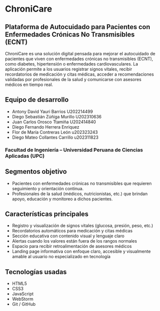 # ChroniCare
## Plataforma de Autocuidado para Pacientes con Enfermedades Crónicas No Transmisibles (ECNT)

ChroniCare es una solución digital pensada para mejorar el autocuidado de pacientes que viven con enfermedades crónicas no transmisibles (ECNT), como diabetes, hipertensión o enfermedades cardiovasculares. La aplicación permite a los usuarios registrar signos vitales, recibir recordatorios de medicación y citas médicas, acceder a recomendaciones validadas por profesionales de la salud y comunicarse con asesores médicos en tiempo real.

## Equipo de desarrollo

- Antony David Yauri Barrios U202214499
- Diego Sebastián Zúñiga Murillo U202310636
- Juan Carlos Orosco Ttamiña U202414840
- Diego Fernando Herrera Enriquez
- Flor de María Contreras León u202323243
- Diego Mateo Collantes Carrillo u202311823
  
### Facultad de Ingeniería – Universidad Peruana de Ciencias Aplicadas (UPC)

## Segmentos objetivo

- Pacientes con enfermedades crónicas no transmisibles que requieren seguimiento y orientación continua.
- Profesionales de la salud (médicos, nutricionistas, etc.) que brindan apoyo, educación y monitoreo a dichos pacientes.

## Características principales

- Registro y visualización de signos vitales (glucosa, presión, peso, etc.)
- Recordatorios automáticos para medicación y citas médicas
- Sección educativa con contenido visual y lenguaje claro
- Alertas cuando los valores están fuera de los rangos normales
- Espacio para recibir retroalimentación de asesores médicos
- Landing page informativa con enfoque claro, accesible y visualmente amable al usuario no especializado en tecnología

## Tecnologías usadas

- HTML5
- CSS3
- JavaScript
- WebStorm
- Git / GitHub
